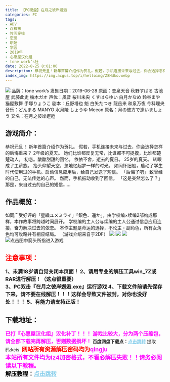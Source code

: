 ```yaml
---
title: 【PC硬盘】在月之彼岸邂逅
categories: PC
tags:
- ADV
- 连裤袜
- 时间穿梭
- 恋爱
- 职场
- 学园
- 2019年
- 心愿屋汉化组
- tone work’s社
date: 2022-8-25 8:01:00
description: 恭祝元旦！新年首篇介绍作为贺礼。假若，手机连接未来与过去，你会选择怎样的后悔重来？2年级的夏天。她们比谁都反复无常，比谁都不可捉摸，比谁都楚楚动人。初恋。酸酸甜甜的回忆。依依不舍，逝去的夏日。
index_img: https://img.acgus.top/i/helloimg/Z8Hdko.webp
---
```

![](https://img.acgus.top/i/helloimg/Z8Hdko.webp)
品牌：tone work’s
发售日期：2019-06-28
原画：恋泉天音 秋野すばる 古池屋 武藤此史 柚木ガオ
声优：風音 桜川未央 くすはらゆい 白月かなめ 鈴谷まや 猫屋敷舞 手塚りょうこ
剧本：丘野塔也 魁 白矢たつき 龍岳来 和泉万夜 今科理央
音乐：どんまる MANYO 水月陵 しょうゆ Meeon
原名：月の彼方で逢いましょう
又名：在月之彼岸邂逅

## 游戏简介：
恭祝元旦！
新年首篇介绍作为贺礼。
假若，手机连接未来与过去，你会选择怎样的后悔重来？
2年级的夏天。
她们比谁都反复无常，比谁都不可捉摸，比谁都楚楚动人。
初恋。酸酸甜甜的回忆。
依依不舍，逝去的夏日。
25岁的夏天。
转眼成了工薪族。
抬头仰望天空，忽地忆起梦一样的时光。
如同怀旧般，启动了学生时代使用过的手机。启动信息应用后，给自己发送了短信。
「后悔了吧」
致曾经的自己，无法传达的心声。
然而，手机振动收到了回信。
「这是突然怎么了？」
那是，来自过去的自己的短信……

## **作品概览：**
如同广受好评的「星織ユメミライ」「銀色、遥か」，由学校编×续编2部构成那样，本作故事将跨越时间展开。
学校编的主人公与续编的主人公通过信息应用连接，奋力解决过去的依恋。
本作主题是命运的选择，不论主・副角色，所有女角色均可攻略并有相应结局。
（游戏介绍来自于2DF）
![](https://img.acgus.top/i/helloimg/Z8HT0T.webp)
![](https://img.acgus.top/i/helloimg/Z8HWj1.webp)
![](https://img.acgus.top/i/helloimg/Z8HOxK.webp)
![点击图中箭头所指进入游戏](https://img.acgus.top/i/helloimg/Z8Hc9b.webp)
<br>







## <font color=#FF0000 >注意事项：</font>
<font size=3><b>1、未满18岁请自觉关闭本页面！
2、请用专业的解压工具win_7Z或RAR进行解压！（这点很重要）  
3、PC双击『在月之彼岸邂逅.exe』运行游戏
4、下载文件前请先保存下来，请不要在线解压！！！这样会导致文件被封，对你也没好处！！！
5、有能力请支持正版！</b></font>

## 下载地址：
<font color=#FF00FF size=3>**已打『心愿屋汉化组』汉化补丁！！！**</font>
<font color=#FF00FF size=3>**游戏比较大，分为两个压缩包，请全部下载完再解压，否则数据损坏！**</font>
<b>百度网盘下载点：</b><a href="https://pan.baidu.com/s/1zwgbK_TLfvHOZWcpuBRh4A?pwd=kcis" style="color: #87CEEB;"><b>点击跳转</b></a> 提取码:kcis
<a style="padding: 0" href="https://post.qingju.org/AD/"><img style="max-width:100%" src="https://img.acgus.top/i/2024/07/478f689b8021d8d499ab43d21acf137a.gif" alt=""></a>
<b><font color=#FF0000 size=4>网站所有资源解压密码均为</b></font><b><font color=#FF00FF size=4>qingju</font><font color=#FF0000 ></font></b><br><b><font color=#FF00FF size=4>本站所有文件均为lz4加密格式，不看必解压失败！！请务必阅读以下教程。</b></font><br><b><font color=#000 size=4>解压教程：</b><a href="https://post.qingju.org/tutorial/000/" style="color: #87CEEB;"><b>点击跳转</b></a>